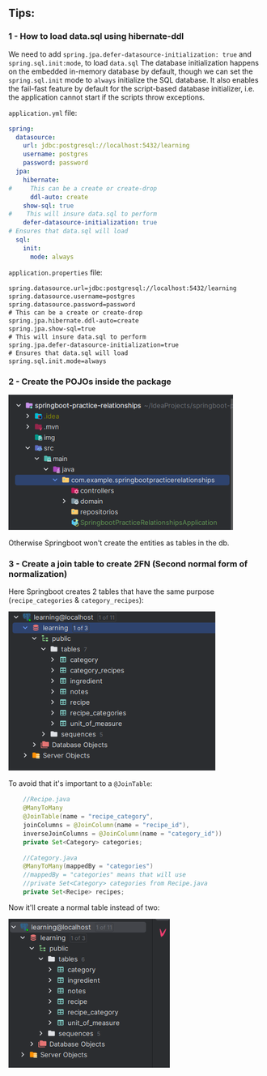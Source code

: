 ## Tips:
### 1 - How to load data.sql using hibernate-ddl
We need to add `spring.jpa.defer-datasource-initialization: true`  and `spring.sql.init:mode`, 
to load `data.sql` The database initialization happens on the embedded in-memory database by default, 
though we can set the `spring.sql.init` mode to `always` initialize the SQL database. It also enables the 
fail-fast feature by default for the script-based database initializer, i.e. the application cannot start 
if the scripts throw exceptions.

`application.yml` file:
```yml
spring:
  datasource:
    url: jdbc:postgresql://localhost:5432/learning
    username: postgres
    password: password
  jpa:
    hibernate:
#     This can be a create or create-drop
      ddl-auto: create
    show-sql: true
#    This will insure data.sql to perform
    defer-datasource-initialization: true
# Ensures that data.sql will load
  sql:
    init:
      mode: always
```

`application.properties` file:
```properties
spring.datasource.url=jdbc:postgresql://localhost:5432/learning
spring.datasource.username=postgres
spring.datasource.password=password
# This can be a create or create-drop
spring.jpa.hibernate.ddl-auto=create
spring.jpa.show-sql=true
# This will insure data.sql to perform
spring.jpa.defer-datasource-initialization=true
# Ensures that data.sql will load
spring.sql.init.mode=always

```
### 2 - Create the POJOs inside the package
![image](img/ex.png)

Otherwise Springboot won't create the entities as tables in the db.

### 3 - Create a join table to create 2FN (Second normal form of normalization)
Here Springboot creates 2 tables that have the same purpose (`recipe_categories` & `category_recipes`):

![image](img/ex2.png)

To avoid that it's important to a `@JoinTable`:
```java 
    //Recipe.java
    @ManyToMany
    @JoinTable(name = "recipe_category",
    joinColumns = @JoinColumn(name = "recipe_id"),
    inverseJoinColumns = @JoinColumn(name = "category_id"))
    private Set<Category> categories;
```
```java
    //Category.java
    @ManyToMany(mappedBy = "categories")
    //mappedBy = "categories" means that will use 
    //private Set<Category> categories from Recipe.java
    private Set<Recipe> recipes;
```
Now it'll create a normal table instead of two:

![image](img/ex3.png)

